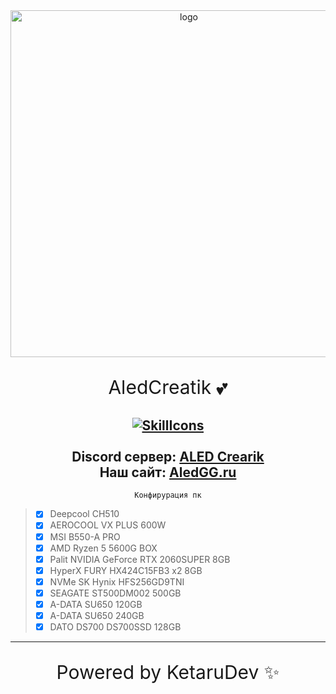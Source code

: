 <div id="logo" align="center">
<img src="https://i.imgur.com/hiZVAD2.png" alt="logo" style="width:555px;height:auto"> 
  
<p align="center" style="font-size:30px">AledCreatik 💕</p>
  
<a href="#">![SkillIcons](https://skillicons.dev/icons?i=js,nodejs,java,py,html,css,heroku,mongodb,vscode,discord)</a><br><br>
Discord сервер: [ALED Crearik](https://discord.gg/5BM4XD3qxM)<br>
Наш сайт: [AledGG.ru](https://aledproject.github.io)
---

```
Конфирурация пк
```
<div align="left">
  
> - [x] Deepcool CH510
> - [x] AEROCOOL VX PLUS 600W
> - [x] MSI B550-A PRO
> - [x] AMD Ryzen 5 5600G BOX
> - [x] Palit NVIDIA GeForce RTX 2060SUPER 8GB
> - [x] HyperX FURY HX424C15FB3 x2 8GB
> - [x] NVMe SK Hynix HFS256GD9TNI
> - [x] SEAGATE ST500DM002 500GB
> - [x] A-DATA SU650 120GB
> - [x] A-DATA SU650 240GB
> - [x] DATO DS700 DS700SSD 128GB
</div>


---

<p align="center" style="font-size:30px">Powered by KetaruDev ✨</p>
